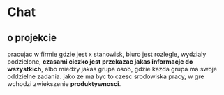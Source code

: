 # Chat 

## o projekcie
pracujac w firmie gdzie jest x stanowisk, biuro jest rozlegle, wydzialy podzielone, **czasami ciezko jest przekazac jakas informacje do wszystkich**, albo miedzy jakas grupa osob, gdzie kazda grupa ma swoje oddzielne zadania.
jako ze ma byc to czesc srodowiska pracy, w gre wchodzi zwiekszenie **produktywnosci**.
